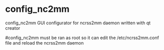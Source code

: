 # config_nc2mm
config_nc2mm GUI configurator for ncrss2mm daemon
written with qt creator

#config_nc2mm
must be ran as root so it can edit the /etc/ncrss2mm.conf file
and reload the ncrss2mm daemon 
